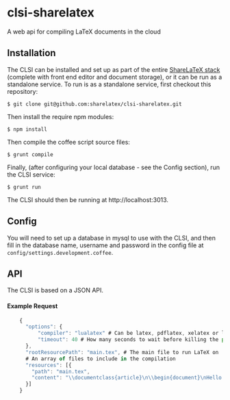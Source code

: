 clsi-sharelatex
===============

A web api for compiling LaTeX documents in the cloud

Installation
------------

The CLSI can be installed and set up as part of the entire [ShareLaTeX stack](https://github.com/sharelatex/sharelatex) (complete with front end editor and document storage), or it can be run as a standalone service. To run is as a standalone service, first checkout this repository:

    $ git clone git@github.com:sharelatex/clsi-sharelatex.git
    
Then install the require npm modules:

    $ npm install
    
Then compile the coffee script source files:

    $ grunt compile
    
Finally, (after configuring your local database - see the Config section), run the CLSI service:

    $ grunt run
    
The CLSI should then be running at http://localhost:3013.
    
Config
------

You will need to set up a database in mysql to use with the CLSI, and then fill in the database name, username and password in the config file at `config/settings.development.coffee`.

API
---

The CLSI is based on a JSON API.

#### Example Request

```javascript
    {
      "options": {
          "compiler": "lualatex" # Can be latex, pdflatex, xelatex or lualatex
          "timeout": 40 # How many seconds to wait before killing the process. Default is 60.
      },
      "rootResourcePath": "main.tex", # The main file to run LaTeX on
      # An array of files to include in the compilation
      "resources": [{
        "path": "main.tex",
        "content": "\\documentclass{article}\n\\begin{document}\nHello World\n\\end{document}"
      }]
    }
```
